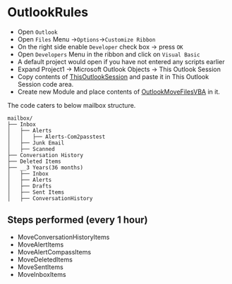 # OutlookRules

* Open `Outlook`
* Open `Files` Menu ->`Options`->`Customize Ribbon`
* On the right side enable `Developer` check box -> press `OK`
* Open `Developers` Menu in the ribbon and click on `Visual Basic`
* A default project would open if you have not entered any scripts earlier
* Expand Project1 -> Microsoft Outlook Objects -> This Outlook Session
* Copy contents of [ThisOutlookSession](ThisOutlookSession) and paste it in This Outlook Session code area.
* Create new Module and place contents of [OutlookMoveFilesVBA](OutlookMoveFilesVBA) in it.

The code caters to below mailbox structure.

```
mailbox/
├── Inbox
│   ├── Alerts
│   │   ├── Alerts-Com2passtest
│   ├── Junk Email
│   ├── Scanned
├── Conversation History
├── Deleted Items
├── __3 Years(36 months)
│   ├── Inbox
│   ├── Alerts
│   ├── Drafts
│   ├── Sent Items
│   ├── ConversationHistory
```

## Steps performed (every 1 hour)
* MoveConversationHistoryItems
* MoveAlertItems
* MoveAlertCompassItems
* MoveDeletedItems
* MoveSentItems
* MoveInboxItems
